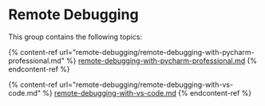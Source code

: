# Remote Debugging

This group contains the following topics:

{% content-ref url="remote-debugging/remote-debugging-with-pycharm-professional.md" %}
[remote-debugging-with-pycharm-professional.md](remote-debugging/remote-debugging-with-pycharm-professional.md)
{% endcontent-ref %}

{% content-ref url="remote-debugging/remote-debugging-with-vs-code.md" %}
[remote-debugging-with-vs-code.md](remote-debugging/remote-debugging-with-vs-code.md)
{% endcontent-ref %}
